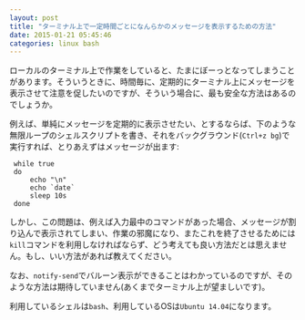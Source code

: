 ```yaml
---
layout: post
title: "ターミナル上で一定時間ごとになんらかのメッセージを表示するための方法"
date: 2015-01-21 05:45:46
categories: linux bash
---
```

<p>ローカルのターミナル上で作業をしていると、たまにぼーっとなってしまうことがあります。そういうときに、時間毎に、定期的にターミナル上にメッセージを表示させて注意を促したいのですが、そういう場合に、最も安全な方法はあるのでしょうか。</p>

<p>例えば、単純にメッセージを定期的に表示させたい、とするならば、下のような無限ループのシェルスクリプトを書き、それをバックグラウンド(<code>Ctrl+z bg</code>)で実行すれば、とりあえずはメッセージが出ます:</p>

<pre><code> while true
 do
     echo "\n"
     echo `date`
     sleep 10s
 done
</code></pre>

<p>しかし、この問題は、例えば入力最中のコマンドがあった場合、メッセージが割り込んで表示されてしまい、作業の邪魔になり、またこれを終了させるためには<code>kill</code>コマンドを利用しなければならず、どう考えても良い方法だとは思えません。もし、いい方法があれば教えてください。</p>

<p>なお、<code>notify-send</code>でバルーン表示ができることはわかっているのですが、そのような方法は期待していません(あくまでターミナル上が望ましいです)。</p>

<p>利用しているシェルは<code>bash</code>、利用しているOSは<code>Ubuntu 14.04</code>になります。</p>
